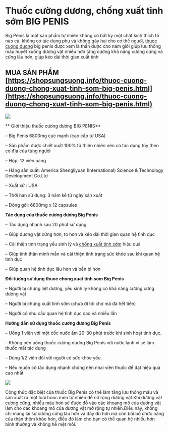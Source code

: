 # Thuốc cường dương, chống xuất tinh sớm BIG PENIS

Big Penis là một sản phẩm tự nhiên không có bất kỳ một chất kích thích tố nào cả, không có tác dụng phụ và không gây hại cho cơ thể người, [thuoc cuong duong](https://shopsungsuong.info) big penis được xem là thần dược cho nam giới giúp lưu thông máu huyết xuống dương vật nhiều hơn tăng cường khả năng cương cứng và cứng lâu hơn, giúp kéo dài thời gian xuất tinh

## MUA SẢN PHẨM [https://shopsungsuong.info/thuoc-cuong-duong-chong-xuat-tinh-som-big-penis.html](https://shopsungsuong.info/thuoc-cuong-duong-chong-xuat-tinh-som-big-penis.html)

<img src="https://shopsungsuong.info/wp-content/uploads/2019/02/big-penis-timeline.jpg">

** Giới thiệu thuốc cương dương BIG PENIS**

– Big Penis 6800mg cực mạnh (cao cấp từ USA)

– Sản phẩm được chiết xuất 100% từ thiên nhiên nên có tác dụng tùy theo cơ địa của từng người

– Hộp: 12 viên nang

– Hãng sản xuất: America Shengliyuan (International) Science & Technology Development Co.Ltd

– Xuất xứ : USA

– Thời hạn sử dụng: 3 năm kể từ ngày sản xuất

– Đóng gói: 6800mg x 12 capsules

**Tác dụng của thuốc cương dương Big Penis**

– Tác dụng nhanh sau 20 phút sử dụng

– Giúp dương vật cứng hơn, to hơn và kéo dài thời gian quan hệ tình dục

– Cải thiện tình trạng yếu sinh lý và [chống xuất tinh sớm](https://shopsungsuong.info) hiệu quả

– Giúp tinh thân minh mẫn và cải thiện tình trạng sức khỏe sau khi quan hệ tình dục

– Giúp quan hệ tình dục lâu hơn và bền bỉ hơn

**Đối tượng sử dụng thuoc chong xuat tinh som Big Penis**

– Người bị chứng liệt dương, yếu sinh lý không có khả năng cương cứng dương vật

– Người bị chứng xuất tinh sớm (chưa đi tới chợ mà đã hết tiền)

– Người có nhu cầu quan hệ tình dục cao và nhiều lần

**Hướng dẫn sử dụng thuốc cương dương Big Penis**

– Uống 1 viên với một cốc nước ấm 20-30 phút trước khi sinh hoạt tình dục.

– Không nên uống thuốc cương dương Big Penis với nước lạnh vì sẽ làm thuốc mất tác dụng

– Dùng 1/2 viên đối với người có sức khỏe yếu.

– Nếu muốn có tác dụng nhanh chóng nên nhai viên thuốc để đạt hiệu quả cao nhất

<img src="https://shopsungsuong.info/wp-content/uploads/2019/02/big-penis-2.jpg">

Công thức đặc biệt của thuốc Big Penis có thể làm tăng lưu thông máu và sản xuất ra một loai hooc môn tự nhiên để nở rộng dương vật.Khi dương vật cương cứng, nhiều máu hơn sẽ được đỗ vào các khoang mô của dương vật làm cho các khoang mô của dương vật mở rộng tự nhiên.Điều này, không chỉ mang lại sự cương cứng lâu hơn và đầy đủ hơn mà còn bồi bổ chức năng của thận thêm khỏe hơn, điều đó làm cho bạn có thể quan hệ nhiều hơn bình thường và không hề mệt mỏi.


